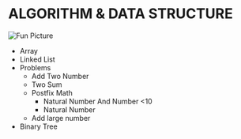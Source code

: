 # ALGORITHM & DATA STRUCTURE
![Fun Picture](https://imarticus.org/blog/wp-content/uploads/2021/12/bwgg.gif)
- Array
- Linked List
- Problems
	- Add Two Number
	- Two Sum
	- Postfix Math
		- Natural Number And Number <10
		- Natural Number
	- Add large number
- Binary Tree
